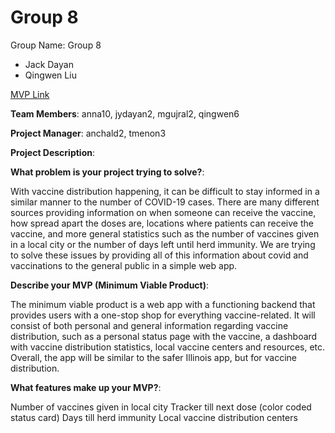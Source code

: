 # Group 8
Group Name: Group 8
- Jack Dayan
- Qingwen Liu

[MVP Link](https://docs.google.com/document/d/1Pl1Ntcu1CfZBqJFoewdGW7A20o4NCsTVkdUozTGaF-4/edit?usp=sharing)

**Team Members**: anna10, jydayan2, mgujral2, qingwen6

**Project Manager**: anchald2, tmenon3

**Project Description**: 

**What problem is your project trying to solve?**:

With vaccine distribution happening, it can be difficult to stay informed in a similar manner to the number of COVID-19 cases. There are many different sources providing information on when someone can receive the vaccine, how spread apart the doses are, locations where patients can receive the vaccine, and more general statistics such as the number of vaccines given in a local city or the number of days left until herd immunity. We are trying to solve these issues by providing all of this information about covid and vaccinations to the general public in a simple web app.

**Describe your MVP (Minimum Viable Product)**: 

The minimum viable product is a web app with a functioning backend that provides users with a one-stop shop for everything vaccine-related. It will consist of both personal and general information regarding vaccine distribution, such as a personal status page with the vaccine, a dashboard with vaccine distribution statistics, local vaccine centers and resources, etc. Overall, the app will be similar to the safer Illinois app, but for vaccine distribution.

**What features make up your MVP?**:

Number of vaccines given in local city
Tracker till next dose (color coded status card)
Days till herd immunity
Local vaccine distribution centers

